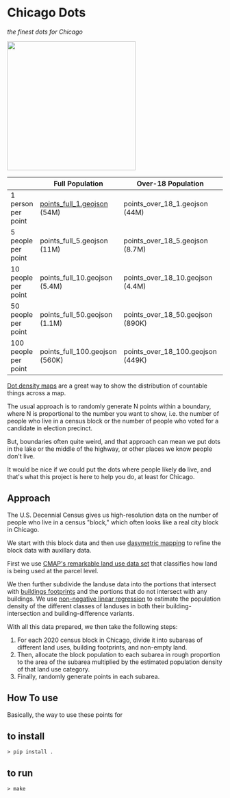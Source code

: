 # Chicago Dots
*the finest dots for Chicago*

<img src="https://user-images.githubusercontent.com/536941/218774150-04f2121d-d834-4eb7-8437-a384659d422c.png" height="300">

| | Full Population | Over-18 Population | Under-18 Population |
|-|-|-|-|
| 1 person per point | <a href="https://bunkum.us/chicago-dots/points/points_full_1.geojson">points_full_1.geojson</a> (54M) | points_over_18_1.geojson (44M) | points_under_18_1.geojson (11M) |
| 5 people per point | points_full_5.geojson (11M) | points_over_18_5.geojson (8.7M) | points_under_18_5.geojson (2.2M) |
| 10 people per point | points_full_10.geojson (5.4M) | points_over_18_10.geojson (4.4M) | points_under_18_10.geojson (1.1M) |
| 50 people per point | points_full_50.geojson (1.1M) | points_over_18_50.geojson (890K) | points_under_18_50.geojson (221K) |
| 100 people per point | points_full_100.geojson (560K) | points_over_18_100.geojson (449K) | points_under_18_100.geojson (111K) |


[Dot density maps](https://en.wikipedia.org/wiki/Dot_distribution_map) are a great way to show the distribution of countable things across a map. 

The usual approach is to randomly generate N points within a boundary, where N is proportional to the number you want to show, i.e. the number of people who live in a census block or the number of people who voted for a candidate in election precinct.

But, boundaries often quite weird, and that approach can mean we put dots in the lake or the middle of the highway, or other places we know people don't live. 

It would be nice if we could put the dots where people likely **do** live, and that's what this project is here to help you do, at least for Chicago.

## Approach
The U.S. Decennial Census gives us high-resolution data on the number of people who live in a census "block," which often looks like a real city block in Chicago. 

We start with this block data and then use [dasymetric mapping](https://en.wikipedia.org/wiki/Dasymetric_map) to refine the block data with auxillary data.

First we use [CMAP's remarkable land use data set](https://www.cmap.illinois.gov/data/land-use) that classifies how land is being used at the parcel level.

We then further subdivide the landuse data into the portions that intersect with [buildings footprints](https://data.cityofchicago.org/Buildings/Building-Footprints-current-/hz9b-7nh8) and the portions that do not intersect with any buildings. We use [non-negative linear regression](https://en.wikipedia.org/wiki/Non-negative_least_squares) to estimate the population density of the different classes of landuses in both their building-intersection and building-difference variants.

With all this data prepared, we then take the following steps:

1. For each 2020 census block in Chicago, divide it into subareas of different land uses, building footprints, and non-empty land.
2. Then, allocate the block population to each subarea in rough proportion to the area of the subarea multiplied by the estimated population density of that land use category. 
3. Finally, randomly generate points in each subarea.

## How To use
Basically, the way to use these points for 


## to install
```console
> pip install .
```

## to run
```console
> make
```
